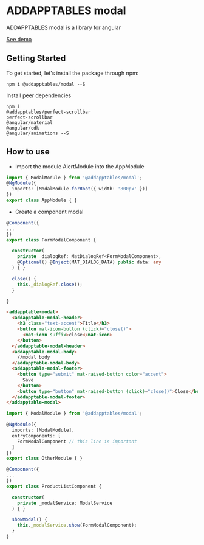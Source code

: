 # ADDAPPTABLES modal

ADDAPPTABLES modal is a library for angular

[See demo](http://addapptables.com/admin/ecommerce/products)

## Getting Started
To get started, let's install the package through npm:

```
npm i @addapptables/modal --S
```

Install peer dependencies

```
npm i
@addapptables/perfect-scrollbar
perfect-scrollbar
@angular/material
@angular/cdk
@angular/animations --S
```

## How to use

- Import the module AlertModule into the AppModule

```typescript
import { ModalModule } from '@addapptables/modal';
@NgModule({
  imports: [ModalModule.forRoot({ width: '800px' })]
})
export class AppModule { }
```

- Create a component modal

```typescript
@Component({
...
})
export class FormModalComponent {

  constructor(
    private _dialogRef: MatDialogRef<FormModalComponent>,
    @Optional() @Inject(MAT_DIALOG_DATA) public data: any
  ) { }

  close() {
    this._dialogRef.close();
  }

}
```

```html
<addapptable-modal>
  <addapptable-modal-header>
    <h3 class="text-accent">Title</h3>
    <button mat-icon-button (click)="close()">
      <mat-icon suffix>close</mat-icon>
    </button>
  </addapptable-modal-header>
  <addapptable-modal-body>
    //modal body
  </addapptable-modal-body>
  <addapptable-modal-footer>
    <button type="submit" mat-raised-button color="accent">
      Save
    </button>
    <button type="button" mat-raised-button (click)="close()">Close</button>
  </addapptable-modal-footer>
</addapptable-modal>
```

```typescript
import { ModalModule } from '@addapptables/modal';

@NgModule({
  imports: [ModalModule],
  entryComponents: [
    FormModalComponent // this line is important
  ]
})
export class OtherModule { }
```

```typescript
@Component({
...
})
export class ProductListComponent {

  constructor(
    private _modalService: ModalService
  ) { }

  showModal() {
    this._modalService.show(FormModalComponent);
  }
}
```